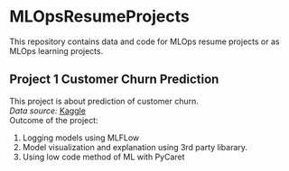 # MLOpsResumeProjects

This repository contains data and code for MLOps resume projects or as MLOps learning projects.

## Project 1 Customer Churn Prediction
This project is about prediction of customer churn. \
*Data source:* [Kaggle](https://www.kaggle.com/datasets/blastchar/telco-customer-churn) \
Outcome of the project:
1. Logging models using MLFLow
2. Model visualization and explanation using 3rd party libarary.
3. Using low code method of ML with PyCaret

